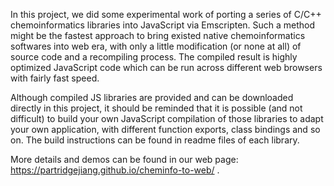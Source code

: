 In this project, we did some experimental work of porting a series of C/C++ chemoinformatics libraries into JavaScript via Emscripten. Such a method might be the fastest approach to bring existed native chemoinformatics softwares into web era, with only a little modification (or none at all) of source code and a recompiling process. The compiled result is highly optimized JavaScript code which can be run across different web browsers with fairly fast speed.

Although compiled JS libraries are provided and can be downloaded directly in this project, it should be reminded that it is possible (and not difficult) to build your own JavaScript compilation of those libraries to adapt your own application, with different function exports, class bindings and so on. The build instructions can be found in readme files of each library.

More details and demos can be found in our web page: https://partridgejiang.github.io/cheminfo-to-web/ .
